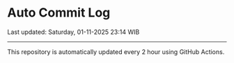 # Auto Commit Log

Last updated: Saturday, 01-11-2025 23:14 WIB

---

This repository is automatically updated every 2 hour using GitHub Actions.
